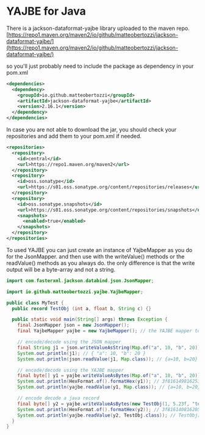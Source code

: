 # YAJBE for Java

There is a jackson-dataformat-yajbe library uploaded to the maven repo.
[https://repo1.maven.org/maven2/io/github/matteobertozzi/jackson-dataformat-yajbe/](https://repo1.maven.org/maven2/io/github/matteobertozzi/jackson-dataformat-yajbe/)

so you'll just probably need to include the package as dependency in your pom.xml
```xml
<dependencies>
  <dependency>
    <groupId>io.github.matteobertozzi</groupId>
    <artifactId>jackson-dataformat-yajbe</artifactId>
    <version>2.16.1</version>
  </dependency>
</dependencies>
```

In case you are not able to download the jar, you should check your repositories and add them to your pom.xml if needed.
```xml
<repositories>
  <repository>
    <id>central</id>
    <url>https://repo1.maven.org/maven2</url>
  </repository>
  <repository>
    <id>oss.sonatype</id>
    <url>https://s01.oss.sonatype.org/content/repositories/releases</url>
  </repository>
  <repository>
    <id>oss.sonatype.snapshots</id>
    <url>https://s01.oss.sonatype.org/content/repositories/snapshots</url>
    <snapshots>
      <enabled>true</enabled>
    </snapshots>
  </repository>
</repositories>
```

To used YAJBE you can just create an instance of YajbeMapper as you do for the JsonMapper. and then use with the writeValue() methods or the readValue() methods as you always do. the only difference is that the write output will be a byte-array and not a string.
```java
import com.fasterxml.jackson.databind.json.JsonMapper;

import io.github.matteobertozzi.yajbe.YajbeMapper;

public class MyTest {
  public record TestObj (int a, float b, String c) {}

  public static void main(String[] args) throws Exception {
    final JsonMapper json = new JsonMapper();
    final YajbeMapper yajbe = new YajbeMapper(); // the YAJBE mapper to be used for encode/decode

    // encode/decode using the JSON mapper
    final String j1 = json.writeValueAsString(Map.of("a", 10, "b", 20));
    System.out.println(j1); // { "a": 10, "b": 20 }
    System.out.println(json.readValue(j1, Map.class)); // {a=10, b=20}

    // encode/decode using the YAJBE mapper
    final byte[] y1 = yajbe.writeValueAsBytes(Map.of("a", 10, "b", 20));
    System.out.println(HexFormat.of().formatHex(y1)); // 3f81614981625301
    System.out.println(yajbe.readValue(y1, Map.class)); // {a=10, b=20}

    // encode decode a java record
    final byte[] y2 = yajbe.writeValueAsBytes(new TestObj(1, 5.23f, "test"));
    System.out.println(HexFormat.of().formatHex(y2)); // 3f816140816205295ca7408163c47465737401
    System.out.println(yajbe.readValue(y2, TestObj.class)); // TestObj[a=1, b=5.23, c=test]
  }
}
```